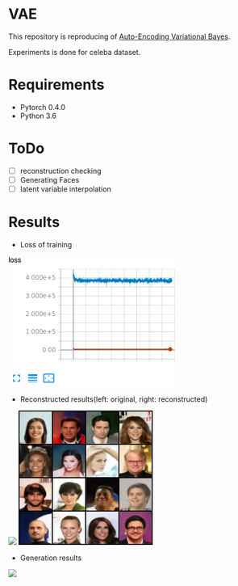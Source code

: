 # VAE

This repository is reproducing of [Auto-Encoding Variational Bayes](https://arxiv.org/abs/1312.6114).

Experiments is done for celeba dataset.

# Requirements
- Pytorch 0.4.0
- Python 3.6

# ToDo
- [ ] reconstruction checking 
- [ ] Generating Faces 
- [ ] latent variable interpolation

# Results
 - Loss of training

![](./pictures/Loss_curve.png)

 - Reconstructed results(left: original, right: reconstructed)

![](./picutres/original.png)
![](./pictures/reconstructed.png)

 - Generation results

![](./picutres/generated.jpg)
